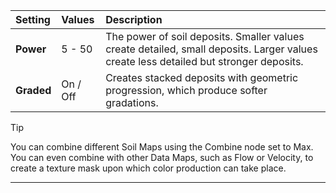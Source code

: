 | Setting    | Values   | Description                                                                                                                                     |
| :--------- | :------- | :---------------------------------------------------------------------------------------------------------------------------------------------- |
| **Power**  | 5 - 50   | The power of soil deposits. Smaller values create detailed, small deposits. Larger values create less detailed but stronger deposits. |
| **Graded** | On / Off | Creates stacked deposits with geometric progression, which produce softer gradations.                                                                |


> [!TIP] 
> You can combine different Soil Maps using the Combine node set to Max. You can even combine with other Data Maps, such as Flow or Velocity, to create a texture mask upon which color production can take place.

***

<!--examples-->
